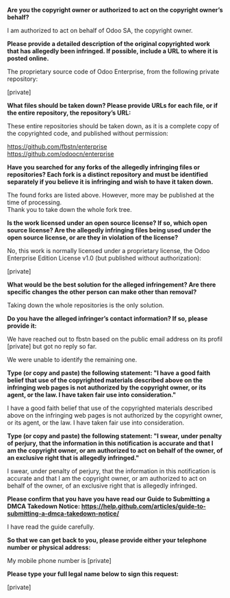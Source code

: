 **Are you the copyright owner or authorized to act on the copyright owner’s behalf?**

I am authorized to act on behalf of Odoo SA, the copyright owner.

**Please provide a detailed description of the original copyrighted work that has allegedly been infringed. If possible, include a URL to where it is posted online.**

The proprietary source code of Odoo Enterprise, from the following private repository:

[private]

**What files should be taken down? Please provide URLs for each file, or if the entire repository, the repository’s URL:**

These entire repositories should be taken down, as it is a complete copy of the copyrighted code, and published without permission:

https://github.com/fbstn/enterprise  
https://github.com/odoocn/enterprise

**Have you searched for any forks of the allegedly infringing files or repositories? Each fork is a distinct repository and must be identified separately if you believe it is infringing and wish to have it taken down.**

The found forks are listed above. However, more may be published at the time of processing.  
Thank you to take down the whole fork tree.

**Is the work licensed under an open source license? If so, which open source license? Are the allegedly infringing files being used under the open source license, or are they in violation of the license?**

No, this work is normally licensed under a proprietary license, the Odoo Enterprise Edition License v1.0 (but published without authorization):

[private]

**What would be the best solution for the alleged infringement? Are there specific changes the other person can make other than removal?**

Taking down the whole repositories is the only solution.

**Do you have the alleged infringer’s contact information? If so, please provide it:**

We have reached out to fbstn based on the public email address on its profil [private] but got no reply so far.

We were unable to identify the remaining one.

**Type (or copy and paste) the following statement: "I have a good faith belief that use of the copyrighted materials described above on the infringing web pages is not authorized by the copyright owner, or its agent, or the law. I have taken fair use into consideration."**

I have a good faith belief that use of the copyrighted materials described above on the infringing web pages is not authorized by the copyright owner, or its agent, or the law. I have taken fair use into consideration.

**Type (or copy and paste) the following statement: "I swear, under penalty of perjury, that the information in this notification is accurate and that I am the copyright owner, or am authorized to act on behalf of the owner, of an exclusive right that is allegedly infringed."**

I swear, under penalty of perjury, that the information in this notification is accurate and that I am the copyright owner, or am authorized to act on behalf of the owner, of an exclusive right that is allegedly infringed.

**Please confirm that you have you have read our Guide to Submitting a DMCA Takedown Notice: https://help.github.com/articles/guide-to-submitting-a-dmca-takedown-notice/**

I have read the guide carefully.

**So that we can get back to you, please provide either your telephone number or physical address:**

My mobile phone number is [private]

**Please type your full legal name below to sign this request:**

[private]
